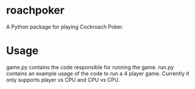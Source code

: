 # roachpoker
A Python package for playing Cockroach Poker.
# Usage
game.py contains the code responsible for running the game. run.py contains an example usage of the code to run a 4 player game. Currently it only supports player vs CPU and CPU vs CPU.
